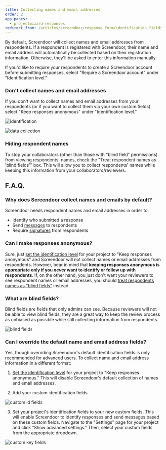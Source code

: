 ```yaml
---
title: Collecting names and email addresses
order: 2
app_pages:
  - projectwizard-responses
redirect_from: /articles/screendoor/response_form/identification_fields.html
---
```


By default, Screendoor will collect names and email addresses from respondents. If a respondent is registered with Screendoor, their name and email address will automatically be collected based on their registration information. Otherwise, they'll be asked to enter this information manually.

If you'd like to require your respondents to create a Screendoor account before submitting responses, select "Require a Screendoor account" under "Identification level."

### Don't collect names and email addresses

If you don't want to collect names and email addresses from your respondents (or if you want to collect them via your own custom fields) select "Keep responses anonymous" under "Identification level."

![identification](../images/identification.png)

![data collection](../images/data_collection.png)

### Hiding respondent names

To stop your collaborators (other than those with "blind field" permissions) from viewing respondents' names, check the "Treat respondent names as 'blind fields'" box. This will allow you to collect respondents' names while keeping this information from your collaborators/reviewers.

## F.A.Q.

### Why does Screendoor collect names and emails by default?

Screendoor needs respondent names and email addresses in order to:

- Identify who submitted a response
- Send [messages](../messages/sending_messages.html) to respondents
- Require [signatures](signatures.html) from respondents

### Can I make responses anonymous?

Sure, just [set the identification level](#don-t-collect-names-and-email-addresses) for your project to "Keep responses anonymous" and Screendoor will not collect names or email addresses from respondents. However, bear in mind that **keeping responses anonymous is appropriate only if you *never* want to identify or follow up with respondents**. If, on the other hand, you just don't want your reviewers to see respondent names or email addresses, you should [treat respondents names as "blind fields"](#hiding-respondent-names) instead.

### What are blind fields?

Blind fields are fields that only admins can see. Because reviewers will not be able to view blind fields, they are a great way to keep the review process as unbiased as possible while still collecting information from respondents.

![blind fields](../images/blind_fields.png)

### Can I override the default name and email address fields?

Yes, though overriding Screendoor's default identification fields is only recommended for advanced users. To collect name and email address information in a different format:

1. [Set the identification level](#don-t-collect-names-and-email-addresses) for your project to "Keep responses anonymous." This will disable Screendoor's default collection of names and email addresses.

2. Add your custom identification fields.

  ![custom id fields](../images/custom_id_fields.png)

3. Set your project's identification fields to your new custom fields. This will enable Screendoor to identify responses and send messages based on these custom fields. Navigate to the "Settings" page for your project and click "Show advanced settings." Then, select your custom fields from the appropriate dropdown.

  ![custom key fields](../images/custom_key_fields.png)
